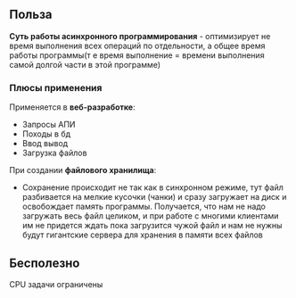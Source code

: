 ## Польза

**Суть работы асинхронного программирования** - оптимизирует не время выполнения всех операций по отдельности, а общее время работы программы(т е время выполнение = времени выполнения самой долгой части в этой программе)

### Плюсы применения

Применяется в **веб-разработке**:
- Запросы АПИ
- Походы в бд
- Ввод вывод
- Загрузка файлов

При создании **файлового хранилища**:

- Сохранение происходит не так как в синхронном режиме, тут файл разбивается на мелкие кусочки (чанки) и сразу загружает на диск и освобождает память программы. Получается, что нам не надо загружать весь файл целиком, и при работе с многими клиентами им не придется ждать пока загрузится чужой файл и нам не нужны будут гигантские сервера для хранения в памяти всех файлов

## Бесполезно

CPU задачи ограничены 